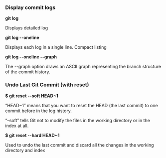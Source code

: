 ### Display commit logs

**git log**

Displays detailed log

**git log --oneline**

Displays each log in a single line. Compact listing

**git log --oneline --graph**

The --graph option draws an ASCII graph representing the branch structure of the commit history.

### Undo Last Git Commit (with reset)

**$ git reset --soft HEAD~1**

“HEAD~1” means that you want to reset the HEAD (the last commit) to one commit before in the log history.

“–soft” tells Git not to modify the files in the working directory or in the index at all.

**$ git reset --hard HEAD~1**

Used to undo the last commit and discard all the changes in the working directory and index


